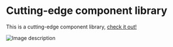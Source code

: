 # Cutting-edge component library

This is a cutting-edge component library, [check it out!](https://www.youtube.com/watch?v=xvFZjo5PgG0)

![Image description](https://lh3.googleusercontent.com/pw/AP1GczM_2MYBFS1kdC5pIGwbiA65aEd_I2sk__QxHrIqc0tp-kjavfClhza0_x0ab4VqmpNFgztdLX-EnFyxJ1VNrjlegsUDtdfyHrkprvYQerF-bMFqbJZtoiuVaS7i-GxFxOc_jUQ_YcoJ1bV5-OSdbzfS=w601-h601-s-no)
